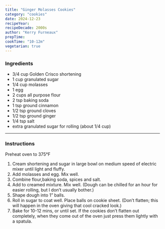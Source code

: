 ```yaml
---
title: "Ginger Molasses Cookies"
category: "cookies"
date: 2024-12-23
recipeYear:
recipeDecade: 2000s
author: "Kerry Furneaux"
prepTime:
cookTime: "10-12m"
vegetarian: true
---
```


### Ingredients

- 3/4 cup Golden Crisco shortening
- 1 cup granulated sugar
- 1/4 cup molasses
- 1 egg
- 2 cups all purpose flour
- 2 tsp baking soda
- 1 tsp ground cinnamon
- 1/2 tsp ground cloves
- 1/2 tsp ground ginger
- 1/4 tsp salt
- extra granulated sugar for rolling (about 1/4 cup)

---

### Instructions

Preheat oven to 375°F

1. Cream shortening and sugar in large bowl on medium speed of electric mixer
until light and fluffy. 
2. Add molasses and egg. Mix well. 
3. Combine flour,baking soda, spices and salt.
4. Add to creamed mixture. Mix well. (Dough can be chilled for an hour for easier rolling, but I don’t usually bother.)
5. Shape dough into 1” balls. 
6. Roll in sugar to coat well. Place balls on cookie
sheet. (Don’t flatten; this will happen in the oven giving that cool cracked
look.) 
7. Bake for 10-12 mins, or until set. If the cookies don’t flatten out
completely, when they come out of the oven just press them lightly with a
spatula.
